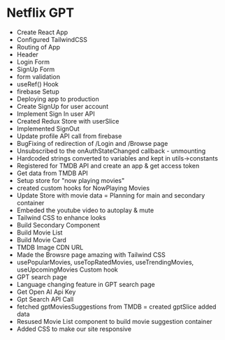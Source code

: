 # Netflix GPT

- Create React App
- Configured TailwindCSS
- Routing of App
- Header
- Login Form
- SignUp Form
- form validation
- useRef() Hook
- firebase Setup
- Deploying app to production
- Create SignUp for user account
- Implement Sign In user API
- Created Redux Store with userSlice
- Implemented SignOut
- Update profile API call from firebase
- BugFixing of redirection of /Login and /Browse page
- Unsubscribed to the onAuthStateChanged callback - unmounting
- Hardcoded strings converted to variables and kept in utils->constants 
- Registered for TMDB API and create an app & get access token
- Get data from TMDB API
- Setup store for "now playing movies"
- created custom hooks for NowPlaying Movies
- Update Store with movie data
= Planning for main and secondary container
- Embeded the youtube video to autoplay & mute
- Tailwind CSS to enhance looks
- Build Secondary Component
- Build Movie List
- Build Movie Card
- TMDB Image CDN URL
- Made the Browsre page amazing with Tailwind CSS
- usePopularMovies, useTopRatedMovies, useTrendingMovies, useUpcomingMovies Custom hook
- GPT search page
- Language changing feature in GPT search page
- Get Open AI Api Key
- Gpt Search API Call
- fetched gptMoviesSuggestions from TMDB
= created gptSlice added data
- Resused Movie List component to build movie suggestion container
- Added CSS to make our site responsive
